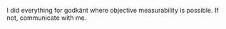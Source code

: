 I did everything for godkänt where objective measurability is possible.
If not, communicate with me. 